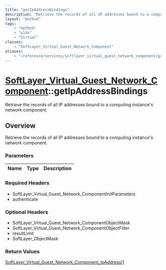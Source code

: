 ```yaml
---
title: "getIpAddressBindings"
description: "Retrieve the records of all IP addresses bound to a computing instance's network component."
layout: "method"
tags:
    - "method"
    - "sldn"
    - "Virtual"
classes:
    - "SoftLayer_Virtual_Guest_Network_Component"
aliases:
    - "/reference/services/softlayer_virtual_guest_network_component/getIpAddressBindings"
---
```

# [SoftLayer_Virtual_Guest_Network_Component](/reference/services/SoftLayer_Virtual_Guest_Network_Component)::getIpAddressBindings

Retrieve the records of all IP addresses bound to a computing instance's network component.


## Overview 
Retrieve the records of all IP addresses bound to a computing instance's network component.

### Parameters 
|Name | Type | Description |
| --- | --- | --- |


### Required Headers
* SoftLayer_Virtual_Guest_Network_ComponentInitParameters
* authenticate

### Optional Headers
* SoftLayer_Virtual_Guest_Network_ComponentObjectMask
* SoftLayer_Virtual_Guest_Network_ComponentObjectFilter
* resultLimit
* SoftLayer_ObjectMask

### Return Values
<a href='/reference/datatypes/SoftLayer_Virtual_Guest_Network_Component_IpAddress'>SoftLayer_Virtual_Guest_Network_Component_IpAddress[] </a>

